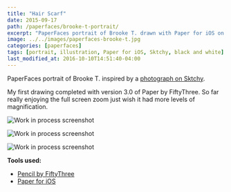```yaml
---
title: "Hair Scarf"
date: 2015-09-17
path: /paperfaces/brooke-t-portrait/
excerpt: "PaperFaces portrait of Brooke T. drawn with Paper for iOS on an iPad."
image: ../../images/paperfaces-brooke-t.jpg
categories: [paperfaces]
tags: [portrait, illustration, Paper for iOS, Sktchy, black and white]
last_modified_at: 2016-10-10T14:51:40-04:00
---
```


PaperFaces portrait of Brooke T. inspired by a [photograph on Sktchy](https://sktchy.com/S3B8m).

My first drawing completed with version 3.0 of Paper by FiftyThree. So far really enjoying the full screen zoom just wish it had more levels of magnification.

![Work in process screenshot](../../images/paperfaces-brooke-t-process-1-lg.jpg)

![Work in process screenshot](../../images/paperfaces-brooke-t-process-2-lg.jpg)

![Work in process screenshot](../../images/paperfaces-brooke-t-process-3-lg.jpg)

**Tools used:**

- [Pencil by FiftyThree](https://amzn.to/35tCkJW)
- [Paper for iOS](https://paper.bywetransfer.com/)
